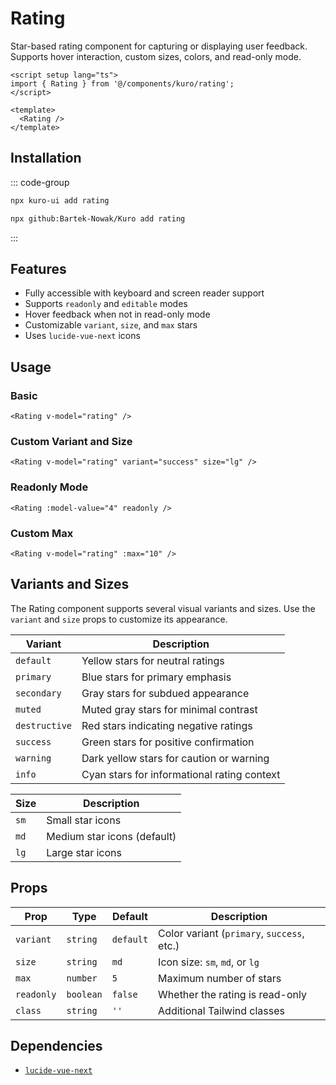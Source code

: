 # Rating

Star-based rating component for capturing or displaying user feedback. Supports hover interaction, custom sizes, colors, and read-only mode.

```vue
<script setup lang="ts">
import { Rating } from '@/components/kuro/rating';
</script>

<template>
  <Rating />
</template>
```
## Installation

::: code-group
```bash [npx via npm]
npx kuro-ui add rating
```
```bash [npx via GitHub]
npx github:Bartek-Nowak/Kuro add rating
```
:::

## Features

- Fully accessible with keyboard and screen reader support
- Supports `readonly` and `editable` modes
- Hover feedback when not in read-only mode
- Customizable `variant`, `size`, and `max` stars
- Uses `lucide-vue-next` icons

## Usage

### Basic

```vue
<Rating v-model="rating" />
```

### Custom Variant and Size

```vue
<Rating v-model="rating" variant="success" size="lg" />
```

### Readonly Mode

```vue
<Rating :model-value="4" readonly />
```

### Custom Max

```vue
<Rating v-model="rating" :max="10" />
```

## Variants and Sizes

The Rating component supports several visual variants and sizes. Use the `variant` and `size` props to customize its appearance.

| Variant       | Description                                   |
| ------------- | --------------------------------------------- |
| `default`     | Yellow stars for neutral ratings              |
| `primary`     | Blue stars for primary emphasis               |
| `secondary`   | Gray stars for subdued appearance             |
| `muted`       | Muted gray stars for minimal contrast         |
| `destructive` | Red stars indicating negative ratings         |
| `success`     | Green stars for positive confirmation         |
| `warning`     | Dark yellow stars for caution or warning      |
| `info`        | Cyan stars for informational rating context   |

| Size | Description            |
| ---- | ---------------------- |
| `sm` | Small star icons       |
| `md` | Medium star icons (default) |
| `lg` | Large star icons       |


## Props

| Prop      | Type      | Default | Description                           |
|-----------|-----------|---------|---------------------------------------|
| `variant` | `string`  | `default` | Color variant (`primary`, `success`, etc.) |
| `size`    | `string`  | `md`     | Icon size: `sm`, `md`, or `lg`        |
| `max`     | `number`  | `5`      | Maximum number of stars               |
| `readonly`| `boolean` | `false`  | Whether the rating is read-only       |
| `class`   | `string`  | `''`     | Additional Tailwind classes           |


## Dependencies

- [`lucide-vue-next`](https://www.npmjs.com/package/lucide-vue-next)


